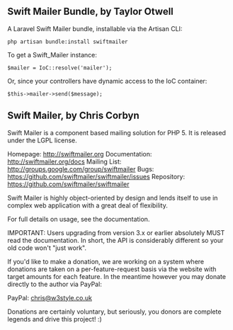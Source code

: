 ## Swift Mailer Bundle, by Taylor Otwell

A Laravel Swift Mailer bundle, installable via the Artisan CLI:

	php artisan bundle:install swiftmailer

To get a Swift_Mailer instance:

	$mailer = IoC::resolve('mailer');

Or, since your controllers have dynamic access to the IoC container:

	$this->mailer->send($message);

## Swift Mailer, by Chris Corbyn

Swift Mailer is a component based mailing solution for PHP 5.
It is released under the LGPL license.

Homepage:      http://swiftmailer.org
Documentation: http://swiftmailer.org/docs
Mailing List:  http://groups.google.com/group/swiftmailer
Bugs:          https://github.com/swiftmailer/swiftmailer/issues
Repository:    https://github.com/swiftmailer/swiftmailer

Swift Mailer is highly object-oriented by design and lends itself
to use in complex web application with a great deal of flexibility.

For full details on usage, see the documentation.

IMPORTANT: Users upgrading from version 3.x or earlier absolutely
           MUST read the documentation.  In short, the API is considerably
           different so your old code won't "just work".

If you'd like to make a donation, we are working on a system where
donations are taken on a per-feature-request basis via the website
with target amounts for each feature. In the meantime however you
may donate directly to the author via PayPal:

  PayPal: chris@w3style.co.uk

Donations are certainly voluntary, but seriously, you donors are
complete legends and drive this project! :)
